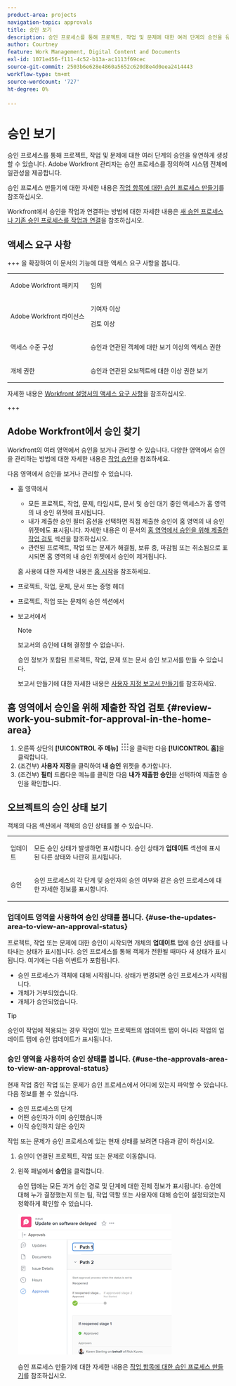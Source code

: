 ```yaml
---
product-area: projects
navigation-topic: approvals
title: 승인 보기
description: 승인 프로세스를 통해 프로젝트, 작업 및 문제에 대한 여러 단계의 승인을 유연하게 생성할 수 있습니다. Adobe Workfront 관리자는 승인 프로세스를 정의하여 시스템 전체에 일관성을 제공합니다.
author: Courtney
feature: Work Management, Digital Content and Documents
exl-id: 1071e456-f111-4c52-b13a-ac1113f69cec
source-git-commit: 2503b6e628e4860a5652c620d8e4d0eea2414443
workflow-type: tm+mt
source-wordcount: '727'
ht-degree: 0%

---
```


# 승인 보기

승인 프로세스를 통해 프로젝트, 작업 및 문제에 대한 여러 단계의 승인을 유연하게 생성할 수 있습니다. Adobe Workfront 관리자는 승인 프로세스를 정의하여 시스템 전체에 일관성을 제공합니다.

승인 프로세스 만들기에 대한 자세한 내용은 [작업 항목에 대한 승인 프로세스 만들기](../../administration-and-setup/customize-workfront/configure-approval-milestone-processes/create-approval-processes.md)를 참조하십시오.

Workfront에서 승인을 작업과 연결하는 방법에 대한 자세한 내용은 [새 승인 프로세스나 기존 승인 프로세스를 작업과 연결](../../review-and-approve-work/manage-approvals/associate-approval-with-work.md)을 참조하십시오.

## 액세스 요구 사항

+++ 을 확장하여 이 문서의 기능에 대한 액세스 요구 사항을 봅니다.

<table style="table-layout:auto"> 
 <col> 
 <col> 
 <tbody> 
  <tr> 
   <td role="rowheader">Adobe Workfront 패키지</td> 
   <td> <p>임의</p> </td> 
  </tr> 
  <tr> 
   <td role="rowheader">Adobe Workfront 라이선스</td> 
   <td>
   <p></p>기여자 이상</p>
   <p>검토 이상</p>
   </td> 
  </tr> 
  <tr> 
   <td role="rowheader">액세스 수준 구성</td> 
   <td><p>승인과 연관된 객체에 대한 보기 이상의 액세스 권한</p> </td> 
  </tr> 
  <tr> 
   <td role="rowheader">개체 권한</td> 
   <td> <p>승인과 연관된 오브젝트에 대한 이상 권한 보기</p></td> 
  </tr> 
 </tbody> 
</table>

자세한 내용은 [Workfront 설명서의 액세스 요구 사항](/help/quicksilver/administration-and-setup/add-users/access-levels-and-object-permissions/access-level-requirements-in-documentation.md)을 참조하십시오.

+++

## Adobe Workfront에서 승인 찾기

Workfront의 여러 영역에서 승인을 보거나 관리할 수 있습니다. 다양한 영역에서 승인을 관리하는 방법에 대한 자세한 내용은 [작업 승인](../../review-and-approve-work/manage-approvals/approving-work.md)을 참조하세요.

다음 영역에서 승인을 보거나 관리할 수 있습니다.

* 홈 영역에서

   * 모든 프로젝트, 작업, 문제, 타임시트, 문서 및 승인 대기 중인 액세스가 홈 영역의 내 승인 위젯에 표시됩니다.
   * 내가 제출한 승인 필터 옵션을 선택하면 직접 제출한 승인이 홈 영역의 내 승인 위젯에도 표시됩니다. 자세한 내용은 이 문서의 [홈 영역에서 승인을 위해 제출한 작업 검토](#review-work-you-submit-for-approval-in-the-home-area) 섹션을 참조하십시오.
   * 관련된 프로젝트, 작업 또는 문제가 해결됨, 보류 중, 마감됨 또는 취소됨으로 표시되면 홈 영역의 내 승인 위젯에서 승인이 제거됩니다.

  홈 사용에 대한 자세한 내용은 [홈 시작](../../workfront-basics/using-home/using-the-home-area/get-started-with-home.md)을 참조하세요.

* 프로젝트, 작업, 문제, 문서 또는 증명 헤더
* 프로젝트, 작업 또는 문제의 승인 섹션에서
* 보고서에서

  >[!NOTE]
  >
  >보고서의 승인에 대해 결정할 수 없습니다.

  승인 정보가 포함된 프로젝트, 작업, 문제 또는 문서 승인 보고서를 만들 수 있습니다.

  보고서 만들기에 대한 자세한 내용은 [사용자 지정 보고서 만들기](../../reports-and-dashboards/reports/creating-and-managing-reports/create-custom-report.md)를 참조하세요.

## 홈 영역에서 승인을 위해 제출한 작업 검토 {#review-work-you-submit-for-approval-in-the-home-area}

1. 오른쪽 상단의 **[!UICONTROL 주 메뉴]** ![주 메뉴 아이콘](assets/main-menu-icon.png)을 클릭한 다음 **[!UICONTROL 홈]**&#x200B;을 클릭합니다.
1. (조건부) **사용자 지정**&#x200B;을 클릭하여 **내 승인** 위젯을 추가합니다.
1. (조건부) **필터** 드롭다운 메뉴를 클릭한 다음 **내가 제출한 승인**&#x200B;을 선택하여 제출한 승인을 확인합니다.


## 오브젝트의 승인 상태 보기

객체의 다음 섹션에서 객체의 승인 상태를 볼 수 있습니다.

<table style="table-layout:auto"> 
 <col> 
 <col> 
 <tbody> 
  <tr> 
   <td role="rowheader">업데이트 </td> 
   <td> <p>모든 승인 상태가 발생하면 표시합니다. 승인 상태가 <strong>업데이트</strong> 섹션에 표시된 다른 상태와 나란히 표시됩니다.</p> </td> 
  </tr> 
  <tr> 
   <td role="rowheader">승인</td> 
   <td> <p>승인 프로세스의 각 단계 및 승인자의 승인 여부와 같은 승인 프로세스에 대한 자세한 정보를 표시합니다.</p> </td> 
  </tr> 
 </tbody> 
</table>

### 업데이트 영역을 사용하여 승인 상태를 봅니다. {#use-the-updates-area-to-view-an-approval-status}

프로젝트, 작업 또는 문제에 대한 승인이 시작되면 개체의 **업데이트** 탭에 승인 상태를 나타내는 상태가 표시됩니다. 승인 프로세스를 통해 객체가 전환될 때마다 새 상태가 표시됩니다. 여기에는 다음 이벤트가 포함됩니다.

* 승인 프로세스가 객체에 대해 시작됩니다. 상태가 변경되면 승인 프로세스가 시작됩니다.
* 개체가 거부되었습니다.
* 개체가 승인되었습니다.

>[!TIP]
>
>승인이 작업에 적용되는 경우 작업이 있는 프로젝트의 업데이트 탭이 아니라 작업의 업데이트 탭에 승인 업데이트가 표시됩니다.

### 승인 영역을 사용하여 승인 상태를 봅니다. {#use-the-approvals-area-to-view-an-approval-status}

현재 작업 중인 작업 또는 문제가 승인 프로세스에서 어디에 있는지 파악할 수 있습니다. 다음 정보를 볼 수 있습니다.

* 승인 프로세스의 단계
* 어떤 승인자가 이미 승인했습니까
* 아직 승인하지 않은 승인자

작업 또는 문제가 승인 프로세스에 있는 현재 상태를 보려면 다음과 같이 하십시오.

1. 승인이 연결된 프로젝트, 작업 또는 문제로 이동합니다.
1. 왼쪽 패널에서 **승인**&#x200B;을 클릭합니다.

   승인 탭에는 모든 과거 승인 경로 및 단계에 대한 전체 정보가 표시됩니다. 승인에 대해 누가 결정했는지 또는 팀, 작업 역할 또는 사용자에 대해 승인이 설정되었는지 정확하게 확인할 수 있습니다.

   ![승인 탭 확장됨](assets/approvals-tab-expanded-on-issue-nwe-350x320.png)

   승인 프로세스 만들기에 대한 자세한 내용은 [작업 항목에 대한 승인 프로세스 만들기](../../administration-and-setup/customize-workfront/configure-approval-milestone-processes/create-approval-processes.md)를 참조하십시오.
